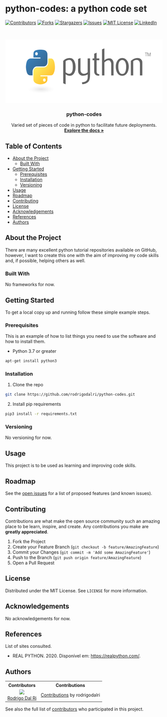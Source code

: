 # python-codes: a python code set

[![Contributors][contributors-shield]][contributors-url]
[![Forks][forks-shield]][forks-url]
[![Stargazers][stars-shield]][stars-url]
[![Issues][issues-shield]][issues-url]
[![MIT License][license-shield]][license-url]
[![LinkedIn][linkedin-shield]][linkedin-url]

<br />
<p align="center">
  <a href="https://github.com/othneildrew/Best-README-Template">
    <img src="assets/logo.png" alt="Logo" width="601" height="203">
  </a>

  <h3 align="center">python-codes</h3>

  <p align="center">
    Varied set of pieces of code in python to facilitate future deployments.
    <br />
    <a href="https://github.com/rodrigodalri/python-codes"><strong>Explore the docs »</strong></a>
  </p>
</p>

## Table of Contents

* [About the Project](#about-the-project)
  * [Built With](#built-with)
* [Getting Started](#getting-started)
  * [Prerequisites](#prerequisites)
  * [Installation](#installation)
  * [Versioning](#versioning)
* [Usage](#usage)
* [Roadmap](#roadmap)
* [Contributing](#contributing)
* [License](#license)
* [Acknowledgements](#acknowledgements)
* [References](#references)
* [Authors](#Authors)

## About the Project
There are many excellent python tutorial repositories available on GitHub, however, I want to create this one with the aim of improving my code skills and, if possible, helping others as well.

### Built With
No frameworks for now.
<!--* [frameworks](https://www.google.com/) -->

## Getting Started
To get a local copy up and running follow these simple example steps.

<!-- Atualizar -->
### Prerequisites
This is an example of how to list things you need to use the software and how to install them.
* Python 3.7 or greater
```sh
apt-get install python3
```

### Installation
1. Clone the repo
```sh
git clone https://github.com/rodrigodalri/python-codes.git
```
2. Install pip requirements
```sh
pip3 install -r requirements.txt
```

### Versioning
No versioning for now.

## Usage
This project is to be used as learning and improving code skills.

## Roadmap
See the [open issues](https://github.com/rodrigodalri/python-codes/issues) for a list of proposed features (and known issues).

## Contributing
Contributions are what make the open source community such an amazing place to be learn, inspire, and create. Any contributions you make are **greatly appreciated**.

1. Fork the Project
2. Create your Feature Branch (`git checkout -b feature/AmazingFeature`)
3. Commit your Changes (`git commit -m 'Add some AmazingFeature'`)
4. Push to the Branch (`git push origin feature/AmazingFeature`)
5. Open a Pull Request

## License
Distributed under the MIT License. See `LICENSE` for more information.

## Acknowledgements
No acknowledgements for now.

## References
List of sites consulted.
- REAL PYTHON. 2020. Disponível em: <https://realpython.com/>.

## Authors
<table style="text-align: center;">
  <tr>
    <th>Contributors</th>
    <th>Contributions</th>
  </tr>
  <tr>
    <td>
      <img src="https://avatars.githubusercontent.com/rodrigodalri?s=75">
      <br>
      <a href="https://github.com/rodrigodalri">Rodrigo Dal Ri</a>
    </td>
    <td>
      <a href="https://github.com/rodrigodalri/python-codes/commits?author=rodrigodalri">Contributions</a> by rodrigodalri
    </td>
  </tr>
</table>

See also the full list of [contributors](https://github.com/rodrigodalri/python-codes/contributors) who participated in this project.


[contributors-shield]: https://img.shields.io/github/contributors/rodrigodalri/python-codes
[contributors-url]: https://github.com/rodrigodalri/python-codes/graphs/contributors

[forks-shield]: https://img.shields.io/github/forks/rodrigodalri/python-codes
[forks-url]: https://github.com/rodrigodalri/python-codes/network/members

[stars-shield]: https://img.shields.io/github/stars/rodrigodalri/python-codes
[stars-url]: https://github.com/rodrigodalri/python-codes/stargazers

[issues-shield]: https://img.shields.io/github/issues/rodrigodalri/python-codes
[issues-url]: https://github.com/rodrigodalri/python-codes/issues

[license-shield]: https://img.shields.io/github/license/rodrigodalri/python-codes
[license-url]: https://github.com/rodrigodalri/python-codes/blob/master/LICENSE

[linkedin-shield]: https://img.shields.io/badge/-LinkedIn-black.svg?style=flat-square&logo=linkedin&colorB=555
[linkedin-url]: https://linkedin.com/in/rodrigodalri
[product-screenshot]: images/screenshot.png